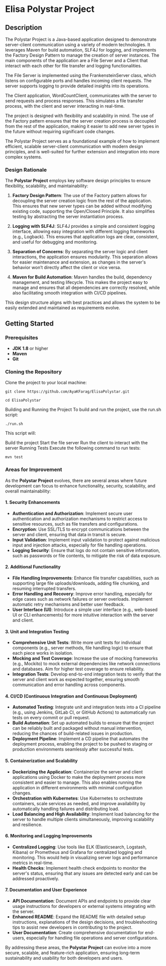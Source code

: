 
# Elisa Polystar Project

## Description 
The Polystar Project is a Java-based application designed to demonstrate server-client communication using a variety of modern technologies. It leverages Maven for build automation, SLF4J for logging, and implements the Factory Design Pattern to manage the creation of server instances. The main components of the application are a File Server and a Client that interact with each other for file transfer and logging functionalities.

The File Server is implemented using the FrankensteinServer class, which listens on configurable ports and handles incoming client requests. The server supports logging to provide detailed insights into its operations.

The Client application, WordCountClient, communicates with the server to send requests and process responses. This simulates a file transfer process, with the client and server interacting in real-time.

The project is designed with flexibility and scalability in mind. The use of the Factory pattern ensures that the server creation process is decoupled from the rest of the application, making it easier to add new server types in the future without requiring significant code changes.

The Polystar Project serves as a foundational example of how to implement efficient, scalable server-client communication with modern design principles, and is well-suited for further extension and integration into more complex systems.

### Design Rationale

The **Polystar Project** employs key software design principles to ensure flexibility, scalability, and maintainability:

1. **Factory Design Pattern**: The use of the Factory pattern allows for decoupling the server creation logic from the rest of the application. This ensures that new server types can be added without modifying existing code, supporting the Open/Closed Principle. It also simplifies testing by abstracting the server instantiation process.

2. **Logging with SLF4J**: SLF4J provides a simple and consistent logging interface, allowing easy integration with different logging frameworks (e.g., Logback). This ensures that application logs are clear, consistent, and useful for debugging and monitoring.

3. **Separation of Concerns**: By separating the server logic and client interactions, the application ensures modularity. This separation allows for easier maintenance and extension, as changes in the server's behavior won’t directly affect the client or vice versa.

4. **Maven for Build Automation**: Maven handles the build, dependency management, and testing lifecycle. This makes the project easy to manage and ensures that all dependencies are correctly resolved, while also facilitating smooth integration with CI/CD pipelines.

This design structure aligns with best practices and allows the system to be easily extended and maintained as requirements evolve.
## Getting Started

### Prerequisites
- **JDK 1.8** or higher
- **Maven**
- **Git**

### Cloning the Repository

Clone the project to your local machine:

```
git clone https://github.com/AyaKFarag/ElisaPolystar.git

cd ElisaPolystar
```

Building and Running the Project
To build and run the project, use the run.sh script:
```
./run.sh
```
This script will:

Build the project
Start the file server
Run the client to interact with the server
Running Tests
Execute the following command to run tests:

```
mvn test
```
### Areas for Improvement

As the **Polystar Project** evolves, there are several areas where future development can focus to enhance functionality, security, scalability, and overall maintainability:

#### 1. **Security Enhancements**
- **Authentication and Authorization**: Implement secure user authentication and authorization mechanisms to restrict access to sensitive resources, such as file transfers and configurations.
- **Encryption**: Use SSL/TLS to encrypt communications between the server and client, ensuring that data in transit is secure.
- **Input Validation**: Implement input validation to protect against malicious input and injection attacks, especially for file handling operations.
- **Logging Security**: Ensure that logs do not contain sensitive information, such as passwords or file contents, to mitigate the risk of data exposure.

#### 2. **Additional Functionality**
- **File Handling Improvements**: Enhance file transfer capabilities, such as supporting large file uploads/downloads, adding file chunking, and resuming interrupted transfers.
- **Error Handling and Recovery**: Improve error handling, especially for edge cases such as network failures or server overloads. Implement automatic retry mechanisms and better user feedback.
- **User Interface (UI)**: Introduce a simple user interface (e.g., web-based UI or CLI enhancements) for more intuitive interaction with the server and client.

#### 3. **Unit and Integration Testing**
- **Comprehensive Unit Tests**: Write more unit tests for individual components (e.g., server methods, file handling logic) to ensure that each piece works in isolation.
- **Mocking and Test Coverage**: Increase the use of mocking frameworks (e.g., Mockito) to mock external dependencies like network connections and databases. Aim for higher test coverage to ensure reliability.
- **Integration Tests**: Develop end-to-end integration tests to verify that the server and client work as expected together, ensuring smooth communication and error handling across components.

#### 4. **CI/CD (Continuous Integration and Continuous Deployment)**
- **Automated Testing**: Integrate unit and integration tests into a CI pipeline (e.g., using Jenkins, GitLab CI, or GitHub Actions) to automatically run tests on every commit or pull request.
- **Build Automation**: Set up automated builds to ensure that the project can be reliably built and packaged without manual intervention, reducing the chances of build-related issues in production.
- **Deployment Pipeline**: Implement a CD pipeline that automates the deployment process, enabling the project to be pushed to staging or production environments seamlessly after successful tests.

#### 5. **Containerization and Scalability**
- **Dockerizing the Application**: Containerize the server and client applications using Docker to make the deployment process more consistent and easier to manage. This also enables running the application in different environments with minimal configuration changes.
- **Orchestration with Kubernetes**: Use Kubernetes to orchestrate containers, scale services as needed, and improve availability by automatically handling failures and distributing load.
- **Load Balancing and High Availability**: Implement load balancing for the server to handle multiple clients simultaneously, improving scalability and resilience.

#### 6. **Monitoring and Logging Improvements**
- **Centralized Logging**: Use tools like ELK (Elasticsearch, Logstash, Kibana) or Prometheus and Grafana for centralized logging and monitoring. This would help in visualizing server logs and performance metrics in real-time.
- **Health Checks**: Implement health check endpoints to monitor the server's status, ensuring that any issues are detected early and can be addressed proactively.

#### 7. **Documentation and User Experience**
- **API Documentation**: Document APIs and endpoints to provide clear usage instructions for developers or external systems integrating with the server.
- **Enhanced README**: Expand the README file with detailed setup instructions, explanations of the design decisions, and troubleshooting tips to assist new developers in contributing to the project.
- **User Documentation**: Create comprehensive documentation for end-users, especially for handling file operations and server configurations.

By addressing these areas, the **Polystar Project** can evolve into a more secure, scalable, and feature-rich application, ensuring long-term sustainability and usability for both developers and users.